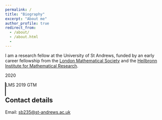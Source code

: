 ```yaml
---
permalink: /
title: "Biography"
excerpt: "About me"
author_profile: true
redirect_from:
  - /about/
  - /about.html
  -
---
```


I am a research fellow at the University of St Andrews, funded by an early career fellowship from the [London Mathematical Society](https://www.lms.ac.uk/) and the [Heilbronn Institute for Mathematical Research](https://heilbronn.ac.uk/).    
<head>
<style>
div.vertical-line{
    width: 1px; /* Line width */
    background-color: black; /* Line color */
    height: 100%; /* Override in-line if you want specific height. */
    float: left; /* Causes the line to float to left of content.
      You can instead use position:absolute or display:inline-block
      if this fits better with your design */
  }

</style>
</head>

2020
<div class="vertical-line" style="height: 45px;"></div>
LMS
2019 <div class="vertical-line" style="height: 45px;"></div> GTM

## Contact details

Email: sb235@st-andrews.ac.uk
